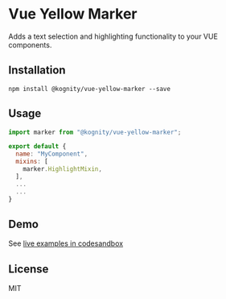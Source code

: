 # Vue Yellow Marker
Adds a text selection and highlighting functionality to your VUE components.

## Installation

```
npm install @kognity/vue-yellow-marker --save
```

## Usage

```javascript
import marker from "@kognity/vue-yellow-marker";

export default {
  name: "MyComponent",
  mixins: [
    marker.HighlightMixin,
  ],
  ...
  ...
}
```

## Demo

See [live examples in codesandbox](https://codesandbox.io/s/vue-yellow-marker-examples-1897o)

## License

MIT
